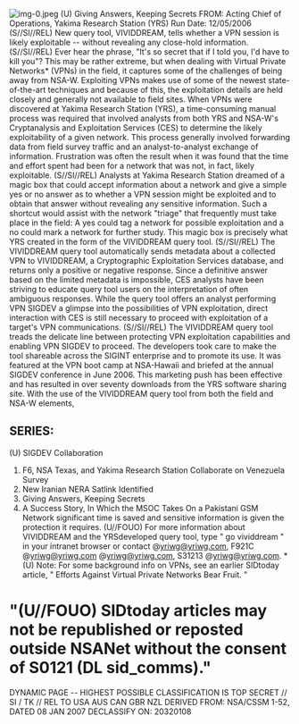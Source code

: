 ![img-0.jpeg](img-0.jpeg)
(U) Giving Answers, Keeping Secrets
FROM:
Acting Chief of Operations, Yakima Research Station (YRS)
Run Date: 12/05/2006
(S//SI//REL) New query tool, VIVIDDREAM, tells whether a VPN session is likely exploitable -- without revealing any close-hold information.
(S//SI//REL) Ever hear the phrase, "It's so secret that if I told you, I'd have to kill you"? This may be rather extreme, but when dealing with Virtual Private Networks* (VPNs) in the field, it captures some of the challenges of being away from NSA-W. Exploiting VPNs makes use of some of the newest state-of-the-art techniques and because of this, the exploitation details are held closely and generally not available to field sites. When VPNs were discovered at Yakima Research Station (YRS), a time-consuming manual process was required that involved analysts from both YRS and NSA-W's Cryptanalysis and Exploitation Services (CES) to determine the likely exploitability of a given network. This process generally involved forwarding data from field survey traffic and an analyst-to-analyst exchange of information. Frustration was often the result when it was found that the time and effort spent had been for a network that was not, in fact, likely exploitable.
(S//SI//REL) Analysts at Yakima Research Station dreamed of a magic box that could accept information about a network and give a simple yes or no answer as to whether a VPN session might be exploited and to obtain that answer without revealing any sensitive information. Such a shortcut would assist with the network "triage" that frequently must take place in the field: A yes could tag a network for possible exploitation and a no could mark a network for further study. This magic box is precisely what YRS created in the form of the VIVIDDREAM query tool.
(S//SI//REL) The VIVIDDREAM query tool automatically sends metadata about a collected VPN to VIVIDDREAM, a Cryptographic Exploitation Services database, and returns only a positive or negative response. Since a definitive answer based on the limited metadata is impossible, CES analysts have been striving to educate query tool users on the interpretation of often ambiguous responses. While the query tool offers an analyst performing VPN SIGDEV a glimpse into the possibilities of VPN exploitation, direct interaction with CES is still necessary to proceed with exploitation of a target's VPN communications.
(S//SI//REL) The VIVIDDREAM query tool treads the delicate line between protecting VPN exploitation capabilities and enabling VPN SIGDEV to proceed. The developers took care to make the tool shareable across the SIGINT enterprise and to promote its use. It was featured at the VPN boot camp at NSA-Hawaii and briefed at the annual SIGDEV conference in June 2006. This marketing push has been effective and has resulted in over seventy downloads from the YRS software sharing site. With the use of the VIVIDDREAM query tool from both the field and NSA-W elements,

## SERIES:

(U) SIGDEV Collaboration

1. F6, NSA Texas, and Yakima Research Station Collaborate on Venezuela Survey
2. New Iranian NERA Satlink Identified
3. Giving Answers, Keeping Secrets
4. A Success Story, In Which the MSOC Takes On a Pakistani GSM Network
significant time is saved and sensitive information is given the protection it requires.
(U//FOUO) For more information about VIVIDDREAM and the YRSdeveloped query tool, type " go vividdream " in your intranet browser or contact @yriwg@yriwg.com, F921C @yriwg@yriwg.com @yriwg@yriwg.com, S31213 @yriwg@yriwg.com.
*(U) Note: For some background info on VPNs, see an earlier SIDtoday article, " Efforts Against Virtual Private Networks Bear Fruit. "

# "(U//FOUO) SIDtoday articles may not be republished or reposted outside NSANet without the consent of S0121 (DL sid_comms)." 

DYNAMIC PAGE -- HIGHEST POSSIBLE CLASSIFICATION IS
TOP SECRET // SI / TK // REL TO USA AUS CAN GBR NZL
DERIVED FROM: NSA/CSSM 1-52, DATED 08 JAN 2007 DECLASSIFY ON: 20320108
